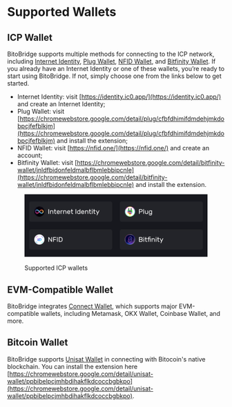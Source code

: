 # Supported Wallets

## ICP Wallet

BitoBridge supports multiple methods for connecting to the ICP network, including [Internet Identity](https://identity.ic0.app/), [Plug Wallet](https://plugwallet.ooo/), [NFID Wallet](https://nfid.one/), and [Bitfinity Wallet](https://wallet.bitfinity.network/). If you already have an Internet Identity or one of these wallets, you’re ready to start using BitoBridge. If not, simply choose one from the links below to get started.

* Internet Identity: visit [https://identity.ic0.app/](https://identity.ic0.app/) and create an Internet Identity;
* Plug Wallet: visit [https://chromewebstore.google.com/detail/plug/cfbfdhimifdmdehjmkdobpcjfefblkjm](https://chromewebstore.google.com/detail/plug/cfbfdhimifdmdehjmkdobpcjfefblkjm) and install the extension;
* NFID Wallet: visit [https://nfid.one/](https://nfid.one/) and create an account;
* Bitfinity Wallet: visit [https://chromewebstore.google.com/detail/bitfinity-wallet/jnldfbidonfeldmalbflbmlebbipcnle](https://chromewebstore.google.com/detail/bitfinity-wallet/jnldfbidonfeldmalbflbmlebbipcnle) and install the extension.

<figure><img src="../.gitbook/assets/Screenshot 2024-09-30 at 16.58.35.png" alt=""><figcaption><p>Supported ICP wallets</p></figcaption></figure>

## EVM-Compatible Wallet

BitoBridge integrates [Connect Wallet](https://wagmi.sh/react/guides/connect-wallet), which supports major EVM-compatible wallets, including Metamask, OKX Wallet, Coinbase Wallet, and more.

## Bitcoin Wallet

BitoBridge supports [Unisat Wallet](https://unisat.io/download) in connecting with Bitocoin's native blockchain. You can install the extension here [https://chromewebstore.google.com/detail/unisat-wallet/ppbibelpcjmhbdihakflkdcoccbgbkpo](https://chromewebstore.google.com/detail/unisat-wallet/ppbibelpcjmhbdihakflkdcoccbgbkpo).
